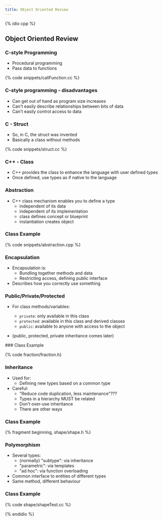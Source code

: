 ```yaml
---
title: Object Oriented Review
---
```


{% idio cpp %}

## Object Oriented Review

### C-style Programming

* Procedural programming
* Pass data to functions

{% code snippets/callFunction.cc %}


### C-style programming - disadvantages

* Can get out of hand as program size increases
* Can't easily describe relationships between bits of data
* Can't easily control access to data


### C - Struct

* So, in C, the struct was invented
* Basically a class without methods

{% code snippets/struct.cc %}


### C++ - Class

* C++ provides the class to enhance the language with user defined types
* Once defined, use types as if native to the language


### Abstraction

* C++ class mechanism enables you to define a type
    * independent of its data
    * independent of its implementation
    * class defines concept or blueprint
    * instantiation creates object


### Class Example

{% code snippets/abstraction.cpp %}


### Encapsulation

* Encapsulation is:
    * Bundling together methods and data
    * Restricting access, defining public interface
* Describes how you correctly use something


### Public/Private/Protected

* For class methods/variables:
    * `private`: only available in this class
    * `protected`: available in this class and derived classes
    * `public`: available to anyone with access to the object

* (public, protected, private inheritance comes later)


### Class Example

{% code fraction/fraction.h}


### Inheritance

* Used for:
    * Defining new types based on a common type
* Careful:
    * "Reduce code duplication, less maintenance"???
    * Types in a hierarchy MUST be related
    * Don't over-use inheritance
    * There are other ways


### Class Example

{% fragment beginning, shape/shape.h %}


### Polymorphism

* Several types:
    * (normally) "subtype": via inheritance
    * "parametric": via templates
    * "ad hoc": via function overloading
* Common interface to entities of different types
* Same method, different behaviour


### Class Example

{% code shape/shapeTest.cc %}


{% endidio %}
